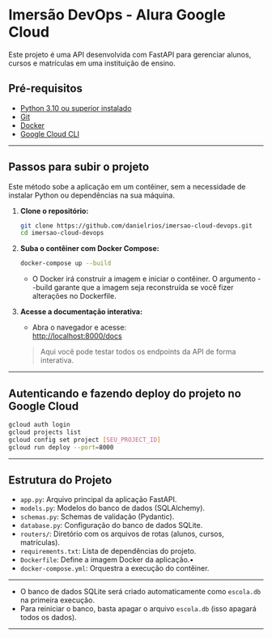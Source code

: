 # Imersão DevOps - Alura Google Cloud

Este projeto é uma API desenvolvida com FastAPI para gerenciar alunos, cursos e matrículas em uma instituição de ensino.

## Pré-requisitos

- [Python 3.10 ou superior instalado](https://www.python.org/downloads/)
- [Git](https://git-scm.com/downloads)
- [Docker](https://www.docker.com/get-started/)
- [Google Cloud CLI](https://cloud.google.com/sdk/docs/install)
---
## Passos para subir o projeto
Este método sobe a aplicação em um contêiner, sem a necessidade de instalar Python ou dependências na sua máquina.
1. **Clone o repositório:**
   ```sh
   git clone https://github.com/danielrios/imersao-cloud-devops.git
   cd imersao-cloud-devops
   ```

2. **Suba o contêiner com Docker Compose:**
   ```sh
   docker-compose up --build
   ```
   - O Docker irá construir a imagem e iniciar o contêiner. O argumento --build garante que a imagem seja reconstruída se você fizer alterações no Dockerfile.


3. **Acesse a documentação interativa:**

   - Abra o navegador e acesse:  
   [http://localhost:8000/docs](http://localhost:8000/docs)
   > Aqui você pode testar todos os endpoints da API de forma interativa.
---
## Autenticando e fazendo deploy do projeto no Google Cloud
   ```sh
   gcloud auth login
   gcloud projects list
   gcloud config set project [SEU_PROJECT_ID]
   gcloud run deploy --port=8000
   ```
---
## Estrutura do Projeto

- `app.py`: Arquivo principal da aplicação FastAPI.
- `models.py`: Modelos do banco de dados (SQLAlchemy).
- `schemas.py`: Schemas de validação (Pydantic).
- `database.py`: Configuração do banco de dados SQLite.
- `routers/`: Diretório com os arquivos de rotas (alunos, cursos, matrículas).
- `requirements.txt`: Lista de dependências do projeto.
- `Dockerfile`: Define a imagem Docker da aplicação.•
-  `docker-compose.yml`: Orquestra a execução do contêiner.
---

- O banco de dados SQLite será criado automaticamente como `escola.db` na primeira execução.
- Para reiniciar o banco, basta apagar o arquivo `escola.db` (isso apagará todos os dados).

---
